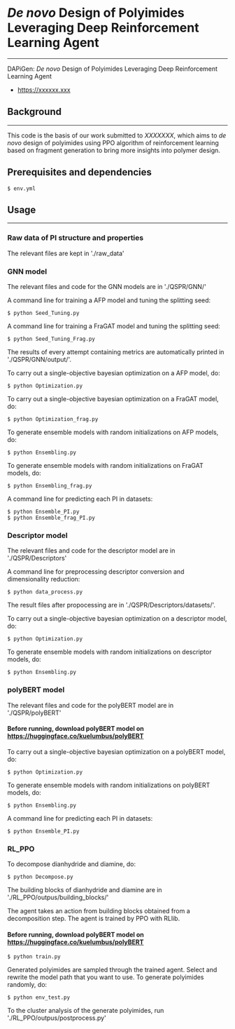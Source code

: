 # *De novo* Design of Polyimides Leveraging Deep Reinforcement Learning Agent
***


DAPiGen: *De novo* Design of Polyimides Leveraging Deep Reinforcement Learning Agent
- https://xxxxxx.xxx

## Background
***
This code is the basis of our work submitted to *XXXXXXX*, which aims to *de novo* design of polyimides using PPO algorithm of reinforcement learning based on fragment generation to bring more insights into polymer design. 

## Prerequisites and dependencies
```
$ env.yml
```
## Usage
***
### Raw data of PI structure and properties
The relevant files are kept in './raw_data'

### GNN model
The relevant files and code for the GNN models are in './QSPR/GNN/'

A command line for training a AFP model and tuning the splitting seed:
```commandline
$ python Seed_Tuning.py 
```
A command line for training a FraGAT model and tuning the splitting seed:
```commandline
$ python Seed_Tuning_Frag.py 
```
The results of every attempt containing metrics are automatically printed in './QSPR/GNN/output/'.

To carry out a single-objective bayesian optimization on a AFP model, do:
```commandline
$ python Optimization.py
```
To carry out a single-objective bayesian optimization on a FraGAT model, do:
```commandline
$ python Optimization_frag.py
```
To generate ensemble models with random initializations on AFP models, do:
```commandline
$ python Ensembling.py
```
To generate ensemble models with random initializations on FraGAT models, do:
```commandline
$ python Ensembling_frag.py
```
A command line for predicting each PI in datasets:
```commandline
$ python Ensemble_PI.py
$ python Ensemble_frag_PI.py
```

### Descriptor model
The relevant files and code for the descriptor model are in './QSPR/Descriptors'

A command line for preprocessing descriptor conversion and dimensionality reduction:
```commandline
$ python data_process.py 
```
The result files after propocessing are in './QSPR/Descriptors/datasets/'.

To carry out a single-objective bayesian optimization on a descriptor model, do:
```commandline
$ python Optimization.py
```
To generate ensemble models with random initializations on descriptor models, do:
```commandline
$ python Ensembling.py
```

### polyBERT model
The relevant files and code for the polyBERT model are in './QSPR/polyBERT'
#### Before running, download polyBERT model on https://huggingface.co/kuelumbus/polyBERT
To carry out a single-objective bayesian optimization on a polyBERT model, do:
```commandline
$ python Optimization.py
```
To generate ensemble models with random initializations on polyBERT models, do:
```commandline
$ python Ensembling.py
```
A command line for predicting each PI in datasets:
```commandline
$ python Ensemble_PI.py
```

### RL_PPO
To decompose dianhydride and diamine, do:
```commandline
$ python Decompose.py
```
The building blocks of dianhydride and diamine are in './RL_PPO/outpus/building_blocks/'

The agent takes an action from building blocks obtained from a decomposition step. The agent is trained by PPO with RLlib.
#### Before running, download polyBERT model on https://huggingface.co/kuelumbus/polyBERT
```commandline
$ python train.py
```
Generated polyimides are sampled through the trained agent. Select and rewrite the model path that you want to use.
To generate polyimides randomly, do:
```commandline
$ python env_test.py
```
To the cluster analysis of the generate polyimides, run './RL_PPO/outpus/postprocess.py'
